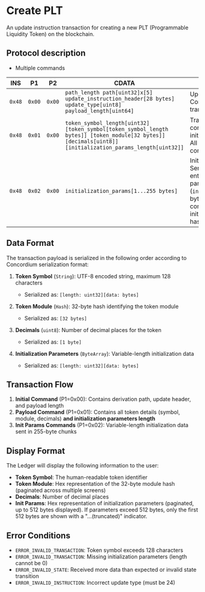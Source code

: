 # Create PLT

An update instruction transaction for creating a new PLT (Programmable Liquidity Token) on the blockchain.

## Protocol description

* Multiple commands

INS | P1 | P2 | CDATA | Comment |
|----|--------|-----|-------------|----|
| `0x48` | `0x00` | `0x00` | `path_length path[uint32]x[5] update_instruction_header[28 bytes] update_type[uint8] payload_length[uint64]` | Update type must be 24. Contains derivation path and transaction header. |
| `0x48` | `0x01` | `0x00` | `token_symbol_length[uint32] [token_symbol[token_symbol_length bytes]] [token_module[32 bytes]] [decimals[uint8]] [initialization_params_length[uint32]]` | Transaction payload containing token details and initialization parameters length. All fields are included in this command. |
| `0x48` | `0x02` | `0x00` | `initialization_params[1...255 bytes]` | Initialization parameters bytes. Sent in batches until the entirety of the initialization parameters (`initialization_params_length` bytes) has been sent. This command is repeated until all initialization parameter data has been sent. |

## Data Format

The transaction payload is serialized in the following order according to Concordium serialization format:

1. **Token Symbol** (`String`): UTF-8 encoded string, maximum 128 characters
   - Serialized as: `[length: uint32][data: bytes]`

2. **Token Module** (`Hash`): 32-byte hash identifying the token module
   - Serialized as: `[32 bytes]`

3. **Decimals** (`uint8`): Number of decimal places for the token
   - Serialized as: `[1 byte]`

4. **Initialization Parameters** (`ByteArray`): Variable-length initialization data
   - Serialized as: `[length: uint32][data: bytes]`

## Transaction Flow

1. **Initial Command** (P1=0x00): Contains derivation path, update header, and payload length
2. **Payload Command** (P1=0x01): Contains all token details (symbol, module, decimals) **and initialization parameters length**
3. **Init Params Commands** (P1=0x02): Variable-length initialization data sent in 255-byte chunks

## Display Format

The Ledger will display the following information to the user:

- **Token Symbol**: The human-readable token identifier
- **Token Module**: Hex representation of the 32-byte module hash (paginated across multiple screens)
- **Decimals**: Number of decimal places
- **Init Params**: Hex representation of initialization parameters (paginated, up to 512 bytes displayed). If parameters exceed 512 bytes, only the first 512 bytes are shown with a "...(truncated)" indicator.

## Error Conditions

- `ERROR_INVALID_TRANSACTION`: Token symbol exceeds 128 characters
- `ERROR_INVALID_TRANSACTION`: Missing initialization parameters (length cannot be 0)
- `ERROR_INVALID_STATE`: Received more data than expected or invalid state transition
- `ERROR_INVALID_INSTRUCTION`: Incorrect update type (must be 24)
